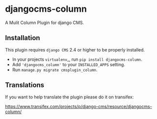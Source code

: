 djangocms-column
================

A Mulit Column Plugin for django CMS.


Installation
------------

This plugin requires `django CMS` 2.4 or higher to be properly installed.

* In your projects `virtualenv`_, run ``pip install djangocms-column``.
* Add ``'djangocms_column'`` to your ``INSTALLED_APPS`` setting.
* Run ``manage.py migrate cmsplugin_column``.

Translations
------------

If you want to help translate the plugin please do it on transifex:

https://www.transifex.com/projects/p/django-cms/resource/djangocms-column/

